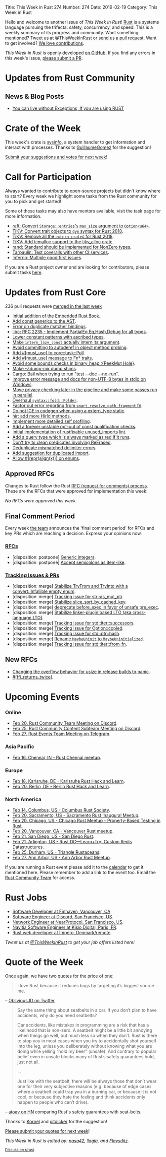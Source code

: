 Title: This Week in Rust 274
Number: 274
Date: 2019-02-19
Category: This Week in Rust

Hello and welcome to another issue of *This Week in Rust*!
[Rust](http://rust-lang.org) is a systems language pursuing the trifecta: safety, concurrency, and speed.
This is a weekly summary of its progress and community.
Want something mentioned? Tweet us at [@ThisWeekInRust](https://twitter.com/ThisWeekInRust) or [send us a pull request](https://github.com/cmr/this-week-in-rust).
Want to get involved? [We love contributions](https://github.com/rust-lang/rust/blob/master/CONTRIBUTING.md).

*This Week in Rust* is openly developed [on GitHub](https://github.com/cmr/this-week-in-rust).
If you find any errors in this week's issue, [please submit a PR](https://github.com/cmr/this-week-in-rust/pulls).

# Updates from Rust Community

## News & Blog Posts
* [You can live without Exceptions, If you are using RUST](https://blog.knoldus.com/you-can-live-without-exceptions-if-you-are-using-rust/)
# Crate of the Week

This week's crate is [sysinfo](https://github.com/guillaumeGomez/sysinfo), a system handler to get information and interact with processes. Thanks to [GuillaumeGomez](https://users.rust-lang.org/t/crate-of-the-week/2704/483) for the suggestion!

[Submit your suggestions and votes for next week][submit_crate]!

[submit_crate]: https://users.rust-lang.org/t/crate-of-the-week/2704

# Call for Participation

Always wanted to contribute to open-source projects but didn't know where to start?
Every week we highlight some tasks from the Rust community for you to pick and get started!

Some of these tasks may also have mentors available, visit the task page for more information.

* [raft: Convert `Storage::entries`'s `max_size` argument to `Option<u64>`](https://github.com/pingcap/raft-rs/issues/98).
* [TiKV: Convert trait objects to `dyn` syntax for Rust 2018](https://github.com/tikv/tikv/issues/4197).
* [TiKV: Remove all the `extern crate`s for Rust 2018](https://github.com/tikv/tikv/issues/4196).
* [TiKV: Add tcmalloc support to the tikv_alloc crate](https://github.com/tikv/tikv/issues/4191).
* [rand: Standard should be implemented for NonZero types](https://github.com/rust-random/rand/issues/727).
* [Tarpaulin: Test coveralls with other CI services](https://github.com/xd009642/tarpaulin/issues/213).
* [Inferno: Multiple good first issues](https://github.com/jonhoo/inferno/issues).

If you are a Rust project owner and are looking for contributors, please submit tasks [here][guidelines].

[guidelines]: https://users.rust-lang.org/t/twir-call-for-participation/4821

# Updates from Rust Core

236 pull requests were [merged in the last week][merged]

[merged]: https://github.com/search?q=is%3Apr+org%3Arust-lang+is%3Amerged+merged%3A2019-02-04..2019-02-11

* [Initial addition of the Embedded Rust Book](https://github.com/rust-lang/rust/pull/56291).
* [Add const generics to the AST](https://github.com/rust-lang/rust/pull/58191).
* [Error on duplicate matcher bindings](https://github.com/rust-lang/rust/pull/57617).
* [libc: RFC 2235 - Implement PartialEq,Eq,Hash,Debug for all types](https://github.com/rust-lang/libc/pull/1217).
* [Lower constant patterns with ascribed types](https://github.com/rust-lang/rust/pull/58161).
* [Make `intern_lazy_const` actually intern its argument](https://github.com/rust-lang/rust/pull/58207).
* [Avoid committing to autoderef in object method probing](https://github.com/rust-lang/rust/pull/57885).
* [Add #[must_use] to core::task::Poll](https://github.com/rust-lang/rust/pull/58145).
* [Add #[must_use] message to Fn* traits](https://github.com/rust-lang/rust/pull/58262).
* [Avoid some bounds checks in binary_heap::{PeekMut,Hole}](https://github.com/rust-lang/rust/pull/58123).
* [Make -Zdump-mir dump shims](https://github.com/rust-lang/rust/pull/58103).
* [Cargo: Bail when trying to run "test --doc --no-run"](https://github.com/rust-lang/cargo/pull/6628).
* [Improve error message and docs for non-UTF-8 bytes in stdio on Windows](https://github.com/rust-lang/rust/pull/58136).
* [Move privacy checking later in the pipeline and make some passes run in parallel](https://github.com/rust-lang/rust/pull/58010).
* [Overhaul `syntax::fold::Folder`](https://github.com/rust-lang/rust/pull/58061).
* [Factor out error reporting from `smart_resolve_path_fragment` fn](https://github.com/rust-lang/rust/pull/58065).
* [Do not ICE in codegen when using a extern_type static](https://github.com/rust-lang/rust/pull/58192).
* [hir: add more HirId methods](https://github.com/rust-lang/rust/pull/58139).
* [Implement more detailed self profiling](https://github.com/rust-lang/rust/pull/58085).
* [Add a forever unstable opt-out of const qualification checks](https://github.com/rust-lang/rust/pull/56123).
* [Initial implementation of rustfixable unused_imports lint](https://github.com/rust-lang/rust/pull/56645).
* [Add a query type which is always marked as red if it runs](https://github.com/rust-lang/rust/pull/57770).
* [Don't try to clean predicates involving ReErased](https://github.com/rust-lang/rust/pull/57851).
* [Deduplicate mismatched delimiter errors](https://github.com/rust-lang/rust/pull/57944).
* [Add suggestion for duplicated import](https://github.com/rust-lang/rust/pull/57973).
* [Allow #[repr(align(x))] on enums](https://github.com/rust-lang/rust/pull/57998).

## Approved RFCs

Changes to Rust follow the Rust [RFC (request for comments)
process](https://github.com/rust-lang/rfcs#rust-rfcs). These
are the RFCs that were approved for implementation this week:

*No RFCs were approved this week.*

## Final Comment Period

Every week [the team](https://www.rust-lang.org/team.html) announces the
'final comment period' for RFCs and key PRs which are reaching a
decision. Express your opinions now.

### [RFCs](https://github.com/rust-lang/rfcs/labels/final-comment-period)

* [disposition: postpone] [Generic integers](https://github.com/rust-lang/rfcs/pull/2581).
* [disposition: postpone] [Accept semicolons as item-like](https://github.com/rust-lang/rfcs/pull/2479).

### [Tracking Issues & PRs](https://github.com/rust-lang/rust/labels/final-comment-period)

* [disposition: merge] [Stabilize TryFrom and TryInto with a convert::Infallible empty enum](https://github.com/rust-lang/rust/pull/58302).
* [disposition: merge] [Tracking issue for str::as_mut_ptr](https://github.com/rust-lang/rust/issues/58215).
* [disposition: merge] [Stabilize slice_sort_by_cached_key](https://github.com/rust-lang/rust/pull/58074).
* [disposition: merge] [deprecate before_exec in favor of unsafe pre_exec](https://github.com/rust-lang/rust/pull/58059).
* [disposition: merge] [Stabilize linker-plugin based LTO (aka cross-language LTO)](https://github.com/rust-lang/rust/pull/58057).
* [disposition: merge] [Tracking issue for std::iter::successors](https://github.com/rust-lang/rust/issues/58045).
* [disposition: merge] [Tracking issue for Option::copied](https://github.com/rust-lang/rust/issues/57126).
* [disposition: merge] [Tracking issue for std::ptr::hash](https://github.com/rust-lang/rust/issues/56286).
* [disposition: merge] [Rename `MaybeUninit` to `MaybeUninitialized`](https://github.com/rust-lang/rust/pull/56138).
* [disposition: merge] [Tracking issue for std::iter::from_fn](https://github.com/rust-lang/rust/issues/55977).

## New RFCs

* [Changing the overflow behavior for usize in release builds to panic](https://github.com/rust-lang/rfcs/pull/2635).
* [#[ffi_returns_twice]](https://github.com/rust-lang/rfcs/pull/2633).

# Upcoming Events

### Online

* [Feb 20. Rust Community Team Meeting on Discord](https://discordapp.com/channels/442252698964721669/443773747350994945).
* [Feb 25. Rust Community Content Subteam Meeting on Discord](https://discordapp.com/channels/442252698964721669/443773747350994945).
* [Feb 27. Rust Events Team Meeting on Telegram](https://t.me/joinchat/EkKINhHCgZ9llzvPidOssA).

### Asia Pacific

* [Feb 16. Chennai, IN - Rust Chennai meetup](https://www.meetup.com/mad-rs/events/258822338/).

### Europe

* [Feb 18. Karlsruhe, DE - Karlsruhe Rust Hack and Learn](https://www.meetup.com/Rust-Hack-Learn-Karlsruhe/events/258728236/).
* [Feb 20. Berlin, DE - Berlin Rust Hack and Learn](https://www.meetup.com/opentechschool-berlin/events/rjgkhqyzdbbc/).

### North America

* [Feb 14. Columbus, US - Columbus Rust Society](https://www.meetup.com/columbus-rs/events/dbcfrpyzdbsb/).
* [Feb 20. Sacramento, US - Sacramento Rust Inaugural Meetup](https://www.meetup.com/Rust-Sacramento/events/258393260/).
* [Feb 20. Chicago, US - Chicago Rust Meetup - Property-Based Testing in Rust](https://www.meetup.com/Chicago-Rust-Meetup/events/257469240/).
* [Feb 20. Vancouver, CA - Vancouver Rust meetup](https://www.meetup.com/Vancouver-Rust/events/hkllqqyzdbbc/).
* [Feb 21. San Diego, US - San Diego Rust](https://www.meetup.com/San-Diego-Rust/events/258775454/).
* [Feb 21. Arlington, US - Rust DC—Learn+Try: Custom Redis Datastructures](https://www.meetup.com/RustDC/events/257969733).
* [Feb 25. Durham, US - Triangle Rustaceans](https://www.meetup.com/triangle-rustaceans/events/mfglwpyzdbhc/).
* [Feb 27. Ann Arbor, US - Ann Arbor Rust Meetup](https://www.meetup.com/Ann-Arbor-Rust-Meetup/events/cgsskqyzdbkc/).

If you are running a Rust event please add it to the [calendar] to get
it mentioned here. Please remember to add a link to the event too.
Email the [Rust Community Team][community] for access.

[calendar]: https://www.google.com/calendar/embed?src=apd9vmbc22egenmtu5l6c5jbfc%40group.calendar.google.com
[community]: mailto:community-team@rust-lang.org

# Rust Jobs

* [Software Developer at Finhaven, Vancouver, CA](https://angel.co/finhaven/jobs/411238-software-developer).
* [Software Engineer at Discord, San Francisco, US](https://discordapp.com/jobs/4200751002).
* [Network Engineer at NearProtocol, San Francisco, US](https://nearprotocol.com/careers/?gh_jid=4205573002).
* [Navitia Software Engineer at Kisio Digital, Paris, FR](https://www.welcometothejungle.co/companies/kisio-digital/jobs/rust-c-developpeur-h-f_paris).
* [Rust web developer at Impero, Denmark/remote](https://impero.com/job/full-stack-web-developer-rust/).

*Tweet us at [@ThisWeekInRust](https://twitter.com/ThisWeekInRust) to get your job offers listed here!*

# Quote of the Week

Once again, we have two quotes for the price of one:

> I love Rust because it reduces bugs by targeting it’s biggest source… me.

– [ObliviousJD on Twitter](https://twitter.com/ObliviousJD/status/1094456407376637952)

> Say the same thing about seatbelts in a car. If you don’t plan to have accidents, why do you need seatbelts?
>
> Car accidents, like mistakes in programming are a risk that has a likelihood that is non-zero. A seatbelt might be a little bit annoying when things go well, but much less so when they don’t. Rust is there to stop you in most cases when you try to accidentally shot yourself into the leg, unless you deliberately without knowing what you are doing while yelling “hold my beer” (unsafe). And contrary to popular belief even in unsafe blocks many of Rust’s safety guarantees hold, just not all.
>
> …
>
> Just like with the seatbelt, there will be always those that don’t wear one for their very subjective reasons (e.g. because of edge cases where a seatbelt could trap you in a burning car, or because it is not cool, or because they hate the feeling and think accidents only happen to people who can’t drive).

– [atoav on HN](https://news.ycombinator.com/item?id=19139949) comparing Rust's safety guarantees with seat-belts.

Thanks to [Kornel](https://users.rust-lang.org/t/twir-quote-of-the-week/328/619) and [pitdicker](https://users.rust-lang.org/t/twir-quote-of-the-week/328/623) for the suggestion!

[Please submit your quotes for next week](http://users.rust-lang.org/t/twir-quote-of-the-week/328)!

*This Week in Rust is edited by: [nasa42](https://github.com/nasa42), [llogiq](https://github.com/llogiq), and [Flavsditz](https://github.com/Flavsditz).*

<small>[Discuss on r/rust]().</small>
